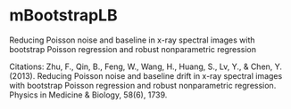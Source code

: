 # mBootstrapLB
 Reducing Poisson noise and baseline in x-ray spectral images with bootstrap Poisson regression and robust nonparametric regression
 
Citations:
Zhu, F., Qin, B., Feng, W., Wang, H., Huang, S., Lv, Y., & Chen, Y. (2013). Reducing Poisson noise and baseline drift in x-ray spectral images with bootstrap Poisson regression and robust nonparametric regression. Physics in Medicine & Biology, 58(6), 1739.
